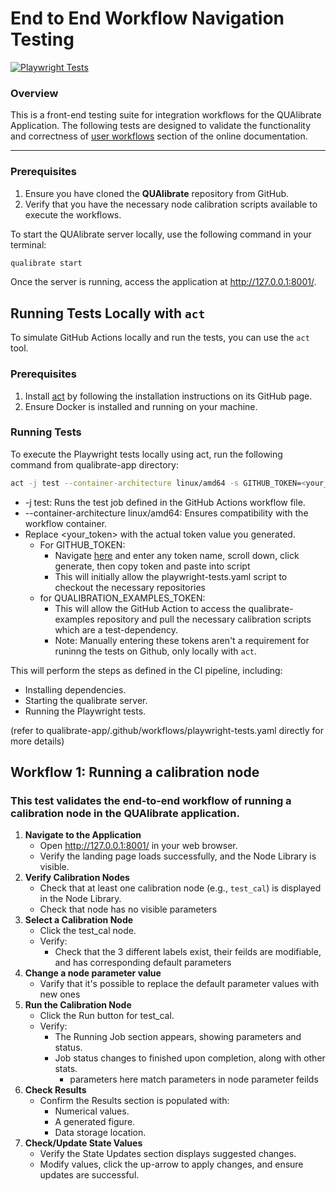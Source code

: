 # End to End Workflow Navigation Testing 

[![Playwright Tests](https://github.com/qua-platform/qualibrate-app/actions/workflows/playwright-tests.yaml/badge.svg)](https://github.com/qua-platform/qualibrate-app/actions/workflows/playwright-tests.yaml)

### Overview
This is a front-end testing suite for integration workflows for the QUAlibrate Application. The following tests are designed to validate the functionality and correctness of [user workflows](https://quantum-machines.atlassian.net/wiki/spaces/hlsw/pages/3223912481/QAPP+UX+Design+Brief#User-workflows) section of the online documentation. 

---

### Prerequisites
1. Ensure you have cloned the **QUAlibrate** repository from GitHub.
2. Verify that you have the necessary node calibration scripts available to execute the workflows.

To start the QUAlibrate server locally, use the following command in your terminal:

```bash
qualibrate start
```
Once the server is running, access the application at http://127.0.0.1:8001/.

## Running Tests Locally with `act`

To simulate GitHub Actions locally and run the tests, you can use the `act` tool.

### Prerequisites

1. Install [act](https://github.com/nektos/act) by following the installation instructions on its GitHub page.
2. Ensure Docker is installed and running on your machine.

### Running Tests

To execute the Playwright tests locally using act, run the following command from qualibrate-app directory:
```bash
act -j test --container-architecture linux/amd64 -s GITHUB_TOKEN=<your_token> -s QUALIBRATION_EXAMPLES_TOKEN=<your_token>
```
- -j test: Runs the test job defined in the GitHub Actions workflow file.
- --container-architecture linux/amd64: Ensures compatibility with the workflow container.
- Replace <your_token> with the actual token value you generated. 
    - For GITHUB_TOKEN: 
        - Navigate [here](https://github.com/settings/personal-access-tokens/new) and enter any token name, scroll down, click generate, then copy token and paste into script
        - This will initially allow the playwright-tests.yaml script to checkout the necessary repositories 
    - for QUALIBRATION_EXAMPLES_TOKEN:
        - This will allow the GitHub Action to access the qualibrate-examples repository and pull the necessary calibration scripts which are a test-dependency. 
        - Note: Manually entering these tokens aren't a requirement for runinng the tests on Github, only locally with `act`. 

This will perform the steps as defined in the CI pipeline, including:
- Installing dependencies.
- Starting the qualibrate server.
- Running the Playwright tests.

(refer to qualibrate-app/.github/workflows/playwright-tests.yaml directly for more details)

## Workflow 1: Running a calibration node 

### This test validates the end-to-end workflow of running a calibration node in the QUAlibrate application.

1. **Navigate to the Application**
    - Open http://127.0.0.1:8001/ in your web browser.
    - Verify the landing page loads successfully, and the Node Library is visible.
2. **Verify Calibration Nodes**
    - Check that at least one calibration node (e.g., `test_cal`) is displayed in the Node Library.
    - Check that node has no visible parameters 
3. **Select a Calibration Node**
    - Click the test_cal node.
    - Verify:
        - Check that the 3 different labels exist, their feilds are modifiable, and has corresponding default parameters 
4. **Change a node parameter value**
    - Varify that it's possible to replace the default parameter values with new ones 
5. **Run the Calibration Node**
    - Click the Run button for test_cal.
    - Verify:
        - The Running Job section appears, showing parameters and status.
        - Job status changes to finished upon completion, along with other stats.
            - parameters here match parameters in node parameter feilds 
7. **Check Results**
    - Confirm the Results section is populated with:
        - Numerical values.
        - A generated figure.
        - Data storage location.
8. **Check/Update State Values**
    - Verify the State Updates section displays suggested changes.
    - Modify values, click the up-arrow to apply changes, and ensure updates are successful.
